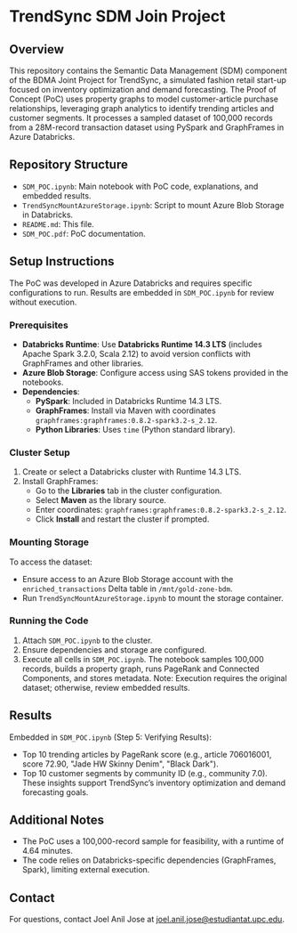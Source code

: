 # TrendSync SDM Join Project

## Overview
This repository contains the Semantic Data Management (SDM) component of the BDMA Joint Project for TrendSync, a simulated fashion retail start-up focused on inventory optimization and demand forecasting. The Proof of Concept (PoC) uses property graphs to model customer-article purchase relationships, leveraging graph analytics to identify trending articles and customer segments. It processes a sampled dataset of 100,000 records from a 28M-record transaction dataset using PySpark and GraphFrames in Azure Databricks.

## Repository Structure
- `SDM_POC.ipynb`: Main notebook with PoC code, explanations, and embedded results.
- `TrendSyncMountAzureStorage.ipynb`: Script to mount Azure Blob Storage in Databricks.
- `README.md`: This file.
- `SDM_POC.pdf`: PoC documentation.

## Setup Instructions
The PoC was developed in Azure Databricks and requires specific configurations to run. Results are embedded in `SDM_POC.ipynb` for review without execution.

### Prerequisites
- **Databricks Runtime**: Use **Databricks Runtime 14.3 LTS** (includes Apache Spark 3.2.0, Scala 2.12) to avoid version conflicts with GraphFrames and other libraries.
- **Azure Blob Storage**: Configure access using SAS tokens provided in the notebooks.
- **Dependencies**:
  - **PySpark**: Included in Databricks Runtime 14.3 LTS.
  - **GraphFrames**: Install via Maven with coordinates `graphframes:graphframes:0.8.2-spark3.2-s_2.12`.
  - **Python Libraries**: Uses `time` (Python standard library).

### Cluster Setup
1. Create or select a Databricks cluster with Runtime 14.3 LTS.
2. Install GraphFrames:
   - Go to the **Libraries** tab in the cluster configuration.
   - Select **Maven** as the library source.
   - Enter coordinates: `graphframes:graphframes:0.8.2-spark3.2-s_2.12`.
   - Click **Install** and restart the cluster if prompted.

### Mounting Storage
To access the dataset:
- Ensure access to an Azure Blob Storage account with the `enriched_transactions` Delta table in `/mnt/gold-zone-bdm`.
- Run `TrendSyncMountAzureStorage.ipynb` to mount the storage container.

### Running the Code
1. Attach `SDM_POC.ipynb` to the cluster.
2. Ensure dependencies and storage are configured.
3. Execute all cells in `SDM_POC.ipynb`. The notebook samples 100,000 records, builds a property graph, runs PageRank and Connected Components, and stores metadata. Note: Execution requires the original dataset; otherwise, review embedded results.

## Results
Embedded in `SDM_POC.ipynb` (Step 5: Verifying Results):
- Top 10 trending articles by PageRank score (e.g., article 706016001, score 72.90, "Jade HW Skinny Denim", "Black Dark").
- Top 10 customer segments by community ID (e.g., community 7.0).
These insights support TrendSync’s inventory optimization and demand forecasting goals.

## Additional Notes
- The PoC uses a 100,000-record sample for feasibility, with a runtime of 4.64 minutes.
- The code relies on Databricks-specific dependencies (GraphFrames, Spark), limiting external execution.

## Contact
For questions, contact Joel Anil Jose at joel.anil.jose@estudiantat.upc.edu.

